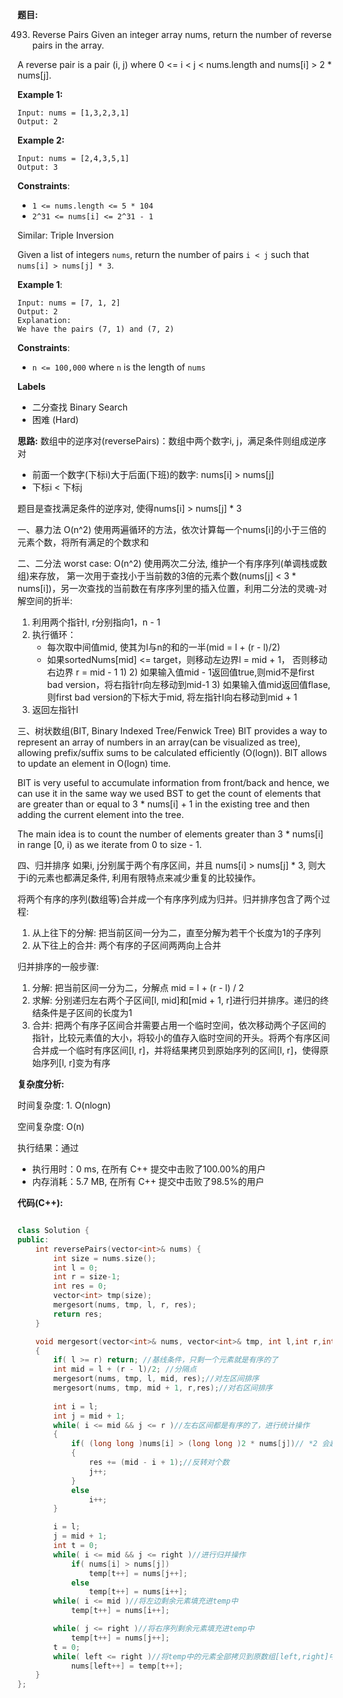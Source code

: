 **题目:**

493. Reverse Pairs
Given an integer array nums, return the number of reverse pairs in the array.

A reverse pair is a pair (i, j) where 0 <= i < j < nums.length and nums[i] > 2 * nums[j].

**Example 1:**
```
Input: nums = [1,3,2,3,1]
Output: 2
```
**Example 2:**
```
Input: nums = [2,4,3,5,1]
Output: 3
```
**Constraints**:
- `1 <= nums.length <= 5 * 104`
- `2^31 <= nums[i] <= 2^31 - 1`

Similar:
Triple Inversion

Given a list of integers `nums`, return the number of pairs `i < j` such that `nums[i] > nums[j] * 3`.

**Example 1**:
```
Input: nums = [7, 1, 2]
Output: 2
Explanation:
We have the pairs (7, 1) and (7, 2)
```
**Constraints**:
- `n <= 100,000` where `n` is the length of `nums`

**Labels**
- 二分查找 Binary Search
- 困难 (Hard)

**思路:**
数组中的逆序对(reversePairs)：数组中两个数字i, j，满足条件则组成逆序对
- 前面一个数字(下标i)大于后面(下班)的数字: nums[i] > nums[j]
- 下标i < 下标j

题目是查找满足条件的逆序对, 使得nums[i] > nums[j] * 3

一、暴力法 O(n^2)
使用两遍循环的方法，依次计算每一个nums[i]的小于三倍的元素个数，将所有满足的个数求和

二、二分法 worst case: O(n^2)
使用两次二分法, 维护一个有序序列(单调栈或数组)来存放， 第一次用于查找小于当前数的3倍的元素个数(nums[j] < 3 * nums[i])，另一次查找的当前数在有序序列里的插入位置，利用二分法的灵魂-对解空间的折半: 
1. 利用两个指针l, r分别指向1，n - 1
2. 执行循环：
    - 每次取中间值mid, 使其为l与n的和的一半(mid = l + (r - l)/2)
    - 如果sortedNums[mid] <= target，则移动左边界l = mid + 1， 否则移动右边界 r = mid - 1
      1) 
      2) 如果输入值mid - 1返回值true,则mid不是first bad version，将右指针r向左移动到mid-1
      3) 如果输入值mid返回值flase, 则first bad version的下标大于mid, 将左指针l向右移动到mid + 1
3. 返回左指针l

三、树状数组(BIT, Binary Indexed Tree/Fenwick Tree)
BIT provides a way to represent an array of numbers in an array(can be visualized as tree), allowing prefix/suffix sums to be calculated efficiently (O(logn)). BIT allows to update an element in O(logn) time.

BIT is very useful to accumulate information from front/back and hence, we can use it in the same way we used BST to get the count of elements that are greater than or equal to 3 * nums[i] + 1 in the existing tree and then adding the current element into the tree.

The main idea is to count the number of elements greater than 3 * nums[i] in range [0, i) as we iterate from 0 to size - 1.

四、归并排序
如果i, j分别属于两个有序区间，并且 nums[i] > nums[j] * 3, 则大于i的元素也都满足条件, 利用有限特点来减少重复的比较操作。

将两个有序的序列(数组等)合并成一个有序序列成为归并。归并排序包含了两个过程:
1. 从上往下的分解: 把当前区间一分为二，直至分解为若干个长度为1的子序列
2. 从下往上的合并: 两个有序的子区间两两向上合并

归并排序的一般步骤:
1. 分解: 把当前区间一分为二，分解点 mid = l + (r - l) / 2
2. 求解: 分别递归左右两个子区间[l, mid]和[mid + 1, r]进行归并排序。递归的终结条件是子区间的长度为1
3. 合并: 把两个有序子区间合并需要占用一个临时空间，依次移动两个子区间的指针，比较元素值的大小，将较小的值存入临时空间的开头。将两个有序区间合并成一个临时有序区间[l, r]，并将结果拷贝到原始序列的区间[l, r]，使得原始序列[l, r]变为有序

**复杂度分析:**

时间复杂度: 1. O(nlogn)

空间复杂度: O(n)

执行结果：通过
- 执行用时：0 ms, 在所有 C++ 提交中击败了100.00%的用户
- 内存消耗：5.7 MB, 在所有 C++ 提交中击败了98.5%的用户

**代码(C++):**
```C++

class Solution {
public:
    int reversePairs(vector<int>& nums) {
        int size = nums.size();
        int l = 0;
        int r = size-1;
        int res = 0;
        vector<int> tmp(size);
        mergesort(nums, tmp, l, r, res);
        return res;
    }

    void mergesort(vector<int>& nums, vector<int>& tmp, int l,int r,int &res)
    {
        if( l >= r) return; //基线条件，只剩一个元素就是有序的了
        int mid = l + (r - l)/2; //分隔点
        mergesort(nums, tmp, l, mid, res);//对左区间排序
        mergesort(nums, tmp, mid + 1, r,res);//对右区间排序
        
        int i = l;
        int j = mid + 1;
        while( i <= mid && j <= r )//左右区间都是有序的了，进行统计操作
        {
            if( (long long )nums[i] > (long long )2 * nums[j])// *2 会超 int 范围
            {
                res += (mid - i + 1);//反转对个数
                j++;
            }
            else
                i++;
        }

        i = l;
        j = mid + 1;
        int t = 0;
        while( i <= mid && j <= right )//进行归并操作
            if( nums[i] > nums[j])
                temp[t++] = nums[j++];
            else
                temp[t++] = nums[i++];
        while( i <= mid )//将左边剩余元素填充进temp中
            temp[t++] = nums[i++];

        while( j <= right )//将右序列剩余元素填充进temp中
            temp[t++] = nums[j++];
        t = 0;
        while( left <= right )//将temp中的元素全部拷贝到原数组[left,right]中
            nums[left++] = temp[t++];
    }
};
```